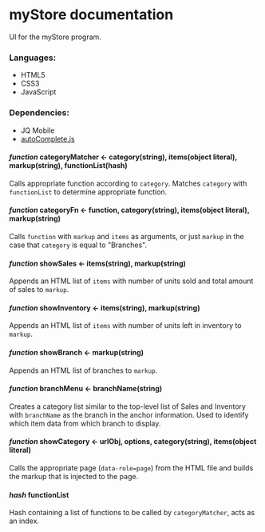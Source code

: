 # myStore documentation

UI for the myStore program. 

### Languages:
- HTML5
- CSS3
- JavaScript

### Dependencies:
- JQ Mobile
- [autoComplete.js](https://github.com/commadelimited/autoComplete.js)

#### *function* categoryMatcher <- category(string), items(object literal), markup(string), functionList(hash)
Calls appropriate function according to `category`. Matches `category` with `functionList` to determine appropriate function.

#### *function* categoryFn <- function, category(string), items(object literal), markup(string)
Calls `function` with `markup` and `items` as arguments, or just `markup` in the case that `category` is equal to "Branches".

#### *function* showSales <- items(string), markup(string)
Appends an HTML list of `items` with number of units sold and total amount of sales to `markup`.

#### *function* showInventory <- items(string), markup(string) 
Appends an HTML list of `items` with number of units left in inventory to `markup`.

#### *function* showBranch <- markup(string)
Appends an HTML list of branches to `markup`.

#### *function* branchMenu <- branchName(string)
Creates a category list similar to the top-level list of Sales and Inventory with `branchName` as the branch in the anchor information. Used to identify which item data from which branch to display.

#### *function* showCategory <- urlObj, options, category(string), items(object literal)
Calls the appropriate page (`data-role=page`) from the HTML file and builds the markup that is injected to the page.

#### *hash* functionList
Hash containing a list of functions to be called by `categoryMatcher`, acts as an index.